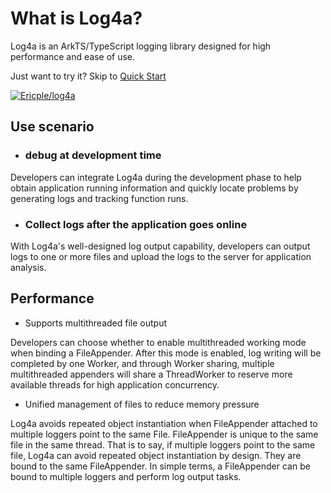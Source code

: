 # What is Log4a?

Log4a is an ArkTS/TypeScript logging library designed for high performance and ease of use.

Just want to try it? Skip to [Quick Start](/guide/getting-started)

[![Ericple/log4a](https://gitee.com/ericple/log4a/widgets/widget_card.svg?colors=4183c4,ffffff,ffffff,e3e9ed,666666,9b9b9b)](https://gitee.com/ericple/log4a)

## Use scenario

- ### debug at development time

Developers can integrate Log4a during the development phase to help obtain application running information and quickly locate problems by generating logs and tracking function runs.

- ### Collect logs after the application goes online

With Log4a's well-designed log output capability, developers can output logs to one or more files and upload the logs to the server for application analysis.

## Performance

- Supports multithreaded file output

Developers can choose whether to enable multithreaded working mode when binding a FileAppender. After this mode is enabled, log writing will be completed by one Worker, and through Worker sharing, multiple multithreaded appenders will share a ThreadWorker to reserve more available threads for high application concurrency.

- Unified management of files to reduce memory pressure

Log4a avoids repeated object instantiation when FileAppender attached to multiple loggers point to the same File. FileAppender is unique to the same file in the same thread. That is to say, if multiple loggers point to the same file, Log4a can avoid repeated object instantiation by design. They are bound to the same FileAppender. In simple terms, a FileAppender can be bound to multiple loggers and perform log output tasks.
